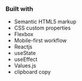 ### Built with

- Semantic HTML5 markup
- CSS custom properties
- Flexbox
- Mobile-first workflow
- Reactjs
- useState
- useEffect
- Values.js
- clipboard copy